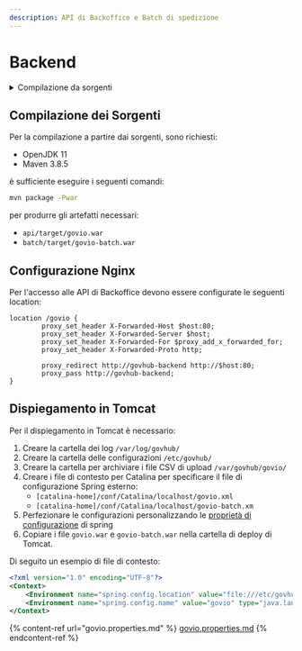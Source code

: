 ```yaml
---
description: API di Backoffice e Batch di spedizione
---
```


# Backend

<details>

<summary>Compilazione da sorgenti</summary>

* Maven 3.8.5
* NPM 6.14.16
* NVM 14

<!---->

* `api/target/govio.war`
* `batch/target/govio-batch.war`
* `webapp/dist/govio-app.zip`

</details>

## Compilazione dei Sorgenti

Per la compilazione a partire dai sorgenti, sono richiesti:

* OpenJDK 11
* Maven 3.8.5

è sufficiente eseguire i seguenti comandi:

```bash
mvn package -Pwar
```

per produrre gli artefatti necessari:

* `api/target/govio.war`
* `batch/target/govio-batch.war`

## Configurazione Nginx

Per l'accesso alle API di Backoffice devono essere configurate le seguenti location:

```nginx
location /govio {
        proxy_set_header X-Forwarded-Host $host:80;
        proxy_set_header X-Forwarded-Server $host;
        proxy_set_header X-Forwarded-For $proxy_add_x_forwarded_for;
        proxy_set_header X-Forwarded-Proto http;

        proxy_redirect http://govhub-backend http://$host:80;
        proxy_pass http://govhub-backend;
}
```

## Dispiegamento in Tomcat

Per il dispiegamento in Tomcat è necessario:

1. Creare la cartella dei log `/var/log/govhub/`
2. Creare la cartella delle configurazioni `/etc/govhub/`
3. Creare la cartella per archiviare i file CSV di upload `/var/govhub/govio/`
4. Creare i file di contesto per Catalina per specificare il file di configurazione Spring esterno:
   * `[catalina-home]/conf/Catalina/localhost/govio.xml`
   * `[catalina-home]/conf/Catalina/localhost/govio-batch.xm`
5. Perfezionare le configurazioni personalizzando le [proprietà di configurazione](./#configurazione) di spring
6. Copiare i file `govio.war` e `govio-batch.war` nella cartella di deploy di Tomcat.

Di seguito un esempio di file di contesto:

```xml
<?xml version="1.0" encoding="UTF-8"?>
<Context>
    <Environment name="spring.config.location" value="file:///etc/govhub/" type="java.lang.String"/>
    <Environment name="spring.config.name" value="govio" type="java.lang.String"/>
</Context>
```

{% content-ref url="govio.properties.md" %}
[govio.properties.md](govio.properties.md)
{% endcontent-ref %}
